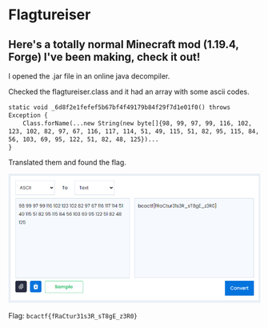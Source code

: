 # Flagtureiser

## Here's a totally normal Minecraft mod (1.19.4, Forge) I've been making, check it out!

I opened the .jar file in an online java decompiler.

Checked the flagtureiser.class and it had an array with some ascii codes.
```
static void _6d8f2e1fefef5b67bf4f49179b84f29f7d1e01f0() throws Exception {
	Class.forName(...new String(new byte[]{98, 99, 97, 99, 116, 102, 123, 102, 82, 97, 67, 116, 117, 114, 51, 49, 115, 51, 82, 95, 115, 84, 56, 103, 69, 95, 122, 51, 82, 48, 125})...
}
```

Translated them and found the flag.

![photo](./Photo1.png)

Flag: `bcactf{fRaCtur31s3R_sT8gE_z3R0}`